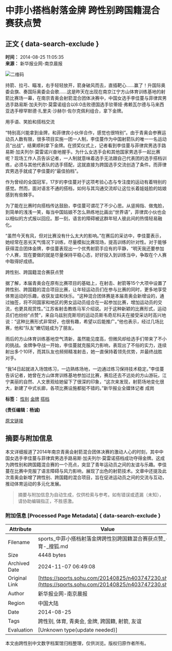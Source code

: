 # 中菲小搭档射落金牌 跨性别跨国籍混合赛获点赞

## 正文 { data-search-exclude }


**时间：** 2014-08-25 11:05:35  
**来源：** 新华报业网-南京晨报  

![二维码](https://s1.rr.itc.cn/qrcode/m/n/403747230.png)

持箭、拉弓、瞄准，右手轻轻放开，箭身破风而去，直插靶心……赢了！升国际奥委会旗、奏国际奥委会会歌……这是昨天在出现在南京江宁方山体育训练基地的射箭比赛场一幕，在南京青奥会射箭混合团体决赛中，中国女选手李佳蔓与菲律宾男选手路易斯·加夫列尔·莫雷诺组合以6:0击败德国选手钦蒂娅·弗赖瓦尔德与马来西亚选手穆罕默德·扎里夫·沙赫尔·佐尔克佩利组合，拿下金牌。

用手语、笑脸和搭档交流

“特别高兴能拿到金牌，和菲律宾小伙伴合作，感觉也很特别”。由于青奥会参赛运动员人数有限，很多项目实施一团一人制，李佳蔓作为中国射箭队的唯一一名运动员“出战”，结果顺利拿下金牌。在颁奖仪式上，记者看到李佳蔓与菲律宾男选手路易斯·加夫列尔·莫雷诺兴奋地握手。为什么女选手会和其他国家男选手一起比赛呢？现场工作人员告诉记者，一人制就意味着选手无法跟自己代表团的选手搭档训练，必须与其他代表队的选手搭配，这就直接为跨国选手交流创造了条件。而菲律宾男选手就成了李佳蔓的“最佳拍档”。

作为曾经的全国冠军，17岁的李佳蔓对于这项考验心态与专注度的运动有着特别的感觉。然而，面对语言不通的搭档，如何与其沟通交流却让这位长着娃娃脸的姑娘感到有些棘手。

为了能在比赛时向搭档传达鼓励，李佳蔓可谓花了不少心思。从竖拇指、做鬼脸，到简单的浅浅一笑，每当中国姑娘不怎么熟练地比画出“世界语”，菲律宾小伙也会以相似的方式报以回应。那一刻，语言的障碍被这群年轻人彼此间的热情轻易融化。

“虽然今天有风，但对比赛没有什么太大的影响。”在赛后的采访中，李佳蔓表示，她经常在恶劣天气情况下训练，尽量模拟比赛现场，提高训练的针对性。对于能够获得混合团体金牌，李佳蔓表现出一个优秀射箭手应有的平静，“明天我还要参加个人赛，现在要做的就是尽量保持平稳心态，好好投入到训练当中，争取在个人赛中取得好成绩。

跨性别、跨国籍混合赛获点赞

据了解，本届青奥会在原有比赛项目的基础上，在射击、射箭等15个大项中设置了跨性别、跨国籍的混合项目比赛，让年轻运动员们在参与比赛的同时，更多地享受体育运动的乐趣，收获友谊和快乐。“这种混合团体赛是本届青奥会新增设的，通过抽签，将不同国家和地区的男女运动员组合在一起参加比赛，增加运动员的交流，也更具观赏性。”江苏省射击教练马军介绍说。对于这种新颖的比赛形式，运动员们也纷纷“点赞”，来自乌兹别克斯坦的运动员斯韦奇尼科夫在接受采访时高兴地说：“这种比赛形式非常好，也很有趣，希望以后能推广。”他也表示，经过几场比赛，他和“队友”嫩切娃成为了朋友。

雨后的方山体育训练基地空气清新，虽然能见度高，但微风却给选手们带来了不小的挑战。金牌争夺战一开始，李佳蔓就克服风力影响，表现出了不俗的实力，连续射出多个10环，而其队友也频频精准射击，她一直保持着领先优势，并最终战胜对手。

“我14日起就进入场馆练习，一边熟练场地，一边通过练习保持技术稳定。”李佳蔓告诉记者，她曾在方山体育训练基地参加过比赛，赛后还去不远处的方山游玩，江宁美丽的自然、人文景观给她留下了很深的印象，“这次来发现，射箭场地变化很大，新建了中式长廊，各项比赛设施都挺不错的。”新华报业全媒体记者 成岗

**标签：** [性别](https://sitemap.sohu.com/tag_20131210/xingbie_d0_d4_b1_f0.shtml) [金牌](https://sitemap.sohu.com/tag_20131210/jinpai_bd_f0_c5_c6.shtml) [搭档](https://sitemap.sohu.com/tag_20131210/dadang_b4_ee_b5_b5.shtml)

**(责任编辑：杨诚)**  

[原文链接](https://sports.sohu.com/20140825/n403747230.shtml)
<!-- tcd_original_link https://sports.sohu.com/20140825/n403747230.shtml -->
## 摘要与附加信息

<!-- tcd_abstract -->
本文详细报道了2014年南京青奥会射箭混合团体决赛的激动人心的时刻，其中中国女选手李佳蔓与菲律宾男选手路易斯·加夫列尔·莫雷诺搭档成功夺得金牌。这成为跨性别和跨国籍混合赛的一个亮点，突显了青年运动员之间的友谊与乐趣。李佳蔓在比赛中克服了语言障碍与风力影响，展现了出色的射箭技术。文章中还提及此次青奥会新增了跨性别、跨国籍的混合项目，旨在促进运动员之间的交流与互动，推动体育运动的多元化发展。
<!-- tcd_abstract_end -->

> 摘要与附加信息为自动生成，仅供检索与参考。如有错误或遗漏（未知），请协助编辑指正，不胜感激。

### 附加信息 [Processed Page Metadata] { data-search-exclude }

| Attribute       | Value                                  |
|-----------------|----------------------------------------|
| Filename        | sports_中菲小搭档射落金牌跨性别跨国籍混合赛获点赞_-_体育-_搜狐.md                             |
| Size            | 4448 bytes                           |
| Archived Date   | 2024-11-07 06:49:08                             |
| Original Link   | [https://sports.sohu.com/20140825/n403747230.shtml](https://sports.sohu.com/20140825/n403747230.shtml)                       |
| Author          | 新华报业网-南京晨报                               |
| Region          | 中国大陆                               |
| Date            | 2014-08-25                                 |
| Tags            | 跨性别, 体育, 青奥会, 金牌, 跨国籍, 射箭, 友谊                                 |
| Evaluation            | [Unknown type(update needed)]                                 |
<!-- tcd_table_end -->

本文由跨性别中文数字档案馆归档整理，仅供浏览。版权归原作者所有。
